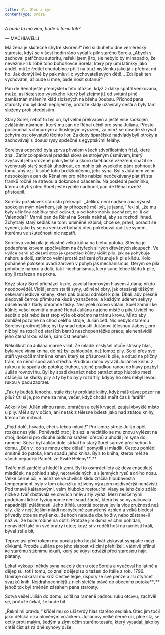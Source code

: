 ```yaml
---
title: 4\. Otec a syn
contentType: prose
---
```


<section>

_A bude to má vina, bude-li tomu tak?_

— MACHIAVELLI

Má žena je skutečně chytré stvoření!“ řekl si druhého dne verrièreský starosta, když se v šest hodin ráno vydal k pile starého Sorela. „Abych si zachoval patřičnou autoritu, neřekl jsem jí to, ale nebylo by mi napadlo, že nevezmu-li k sobě toho bohoslovce Sorela, který prý umí latinsky jako anděl, může ředitel chudobince přijít na touž myšlenku jako já a přebrat mi ho. Jak domýšlivě by pak mluvil o vychovateli svých dětí!… Zdalipak ten vychovatel, až bude u mne, bude nosit sutanu?“

Pan de Rênal ještě přemýšlel o této otázce, když z dálky spatřil venkovana, muže, asi šest stop vysokého, který byl zřejmě již od svítání pilně zaměstnán měřením klád složených na břehu Doubsu. Příchod pana starosty mu byl dosti nepříjemný, protože klády uzavíraly cestu a byly tam složeny proti předpisům.

Starý Sorel, neboť to byl on, byl velmi překvapen a ještě více spokojen zvláštním návrhem, který mu pan de Rênal učinil pro syna Juliána. Přesto poslouchal s chmurným a lhostejným výrazem, za nímž se dovede skrývat zchytralost obyvatelů těchto hor. Za doby španělské nadvlády byli otroky a zachovávají si dosud rysy společné s egyptskými feláhy.

Sorelova odpověď byla zprvu přívalem všech zdvořilostních frází, které znal. Zatímco opakoval prázdná slova se strojeným úsměvem, který zvyšoval jeho vrozené pokrytecké a skoro darebácké vzezření, snažil se vychytralý starý sedlák uhodnout, co mohlo tak vysokého pána pohnout k tomu, aby vzal k sobě toho budižkničemu, jeho syna. Byl s Juliánem velmi nespokojen a pan de Rênal mu pro něho nabízel neočekávaný plat tři sta franků ročně se stravou a dokonce s ošacením. Na poslední podmínku, kterou chytrý otec Sorel ještě rychle nadhodil, pan de Rênal rovněž přistoupil.

Sorelův požadavek starostu překvapil. „Jelikož není nadšen a na výsost spokojen mým návrhem, jak by přirozeně měl být, je jasné,“ řekl si, „že mu byly učiněny nabídky také odjinud; a od koho mohly pocházet, ne-li od Valenoda?“ Marně pan de Rênal na Sorela naléhal, aby se rozhodl ihned. Zchytralý starý sedlák se tomu umíněně vzpíral; chce se, pravil, poradit se synem, jako by se na venkově bohatý otec potřeboval radit se synem, kterému ve skutečnosti nic nepatří.

Sorelova vodní pila je vlastně velká kůlna na břehu potoka. Střecha je podepřena krovem spočívajícím na čtyřech silných dřevěných sloupech. Ve výšce osmi až deseti stop je uprostřed kůlny vidět pilu, jak se pohybuje nahoru a dolů, zatímco velmi prosté zařízení přisunuje k pile kládu. Kolo poháněné potokem uvádí zároveň v pohyb jak mechanismus, kterým se pila pohybuje nahoru a dolů, tak i mechanismus, který sune lehce kládu k pile, aby ji rozřezala na prkna.

Když starý Sorel přicházel k pile, zavolal hromovým hlasem Juliána; nikdo neodpověděl. Viděl jenom starší syny, učiněné obry, jak otesávají těžkými sekerami jedlové kmeny, které pak budou odnášet k pile. Dbali, aby přesně sledovali černou přímku na kládě vyznačenou, a každým úderem sekyry odsekávali z klády ohromné třísky. Neslyšeli otcovo volání. Sorel zamířil ke kůlně; vešel dovnitř a marně hledal Juliána na jeho místě u pily. Uviděl ho sedět o pět nebo šest stop výše obkročmo na trámu krovu. Místo aby dohlížel pozorně na chod celého stroje, Julián četl. Nic nebylo starému Sorelovi protivnějšího; byl by snad odpustil Juliánovi tělesnou slabost, pro niž byl na rozdíl od starších bratrů neschopen těžké práce; ale nenáviděl jeho čtenářskou vášeň; sám číst neuměl.

Několikrát na Juliána marně volal. Že mladík neslyšel otcův strašný hlas, byla více vinna kniha, do níž byl zahloubán, než lomoz pily. Sorel přes své stáří vyskočil mrštně na kmen, který se přisunoval k pile, a odtud na příčný trám, na němž spočívala střecha. Prudkou ranou vyrazil Juliánovi knihu z rukou a ta spadla do potoka; druhou, stejně prudkou ranou do hlavy pozbyl Julián rovnováhu. Byl by spadl dvanáct nebo patnáct stop hluboko mezi otáčející se kladky pily a ty by ho byly rozdrtily, kdyby ho otec nebyl levou rukou v pádu zadržel.

„Tak ty budeš, lenochu, stále číst ty proklaté knihy, když máš dávat pozor na pilu? Čti si je, pro mne za mne, večer, když chodíš mařit čas k faráři!“

Ačkoliv byl Julián silnou ranou omráčen a celý krvácel, zaujal obvyklé místo u pily. Měl slzy v očích, ani ne tak z tělesné bolesti jako nad ztrátou knihy, kterou tak miloval.

„Pojď dolů, hovado, chci s tebou mluvit!“ Pro lomoz stroje Julián opět rozkaz neslyšel. Poněvadž otec již slezl a nechtělo se mu znovu vylézat na stroj, došel si pro dlouhé bidlo na srážení ořechů a uhodil jím syna do ramene. Sotva byl Julián dole, strkal ho starý Sorel surově před sebou k domu. „Bůh ví, co se mnou chce dělat!“ pomyslil si mladík. Cestou pohlédl smutně do potoka, kam spadla jeho kniha. Byla to kniha, kterou měl ze všech nejraději: Paměti ze Svaté Heleny**_._**

Tváře měl zardělé a hleděl k zemi. Byl to osmnáctiletý až devatenáctiletý mladíček, na pohled slabý, nepravidelných, ale jemných rysů a orlího nosu. Velké černé oči, v nichž se ve chvílích klidu zračila hloubavost a temperament, byly v tom okamžiku oživeny výrazem nejdivočejší nenávisti. Pod tmavě kaštanovými, velmi hluboko rostoucími vlasy se jeho čelo zdálo nízké a tvář dostávala ve chvílích hněvu zlý výraz. Mezi nesčetnými podobami lidské fyziognomie není snad žádná, která by se vyznačovala nápadnější zvláštností. Jeho štíhlá, urostlá postava jevila více pružnosti než síly. Již v nejútlejším mládí neobyčejně zamyšlený vzhled a velká bledost přivedly otce na myšlenku, že hoch nebude dlouho živ, nebo zůstane-li naživu, že bude rodině na obtíž. Protože jím doma všichni pohrdali, nenáviděl také on své bratry i otce; když si v neděli hoši na náměstí hráli, býval stále bit.

Teprve asi před rokem mu počala jeho hezká tvář získávat sympatie mezi dívkami. Protože Juliána pro jeho slabost všichni přehlíželi, vášnivě přilnul ke starému štábnímu lékaři, který se kdysi odvážil před starostou hájit platany.

Lékař vykoupil někdy syna na celý den u otce Sorela a vyučoval ho latině a dějepisu, totiž tomu, co znal z dějepisu o tažení do Itálie z roku 1796. Umíraje odkázal mu kříž Čestné legie, úspory ze své penze a asi čtyřicet svazků knih. Nejdrahocennější z nich sletěla právě do obecního potoka**_,_** jehož tok byl změněn zásahem pana starosty.

Sotva vešel Julián do domu, ucítil na rameně pádnou ruku otcovu; zachvěl se, protože čekal, že bude bit.

„Řekni mi pravdu,“ křičel mu do uší tvrdý hlas starého sedláka. Otec jím točil jako dětská ruka olověným vojáčkem. Juliánovy velké černé oči, plné slz, se octly proti malým, šedým a zlým očím starého tesaře, který vypadal, jako by chtěl číst až na dně synovy duše.

</section>

[^1]: V mincích po 6 francích.

[^2]: Citáty z Byrona jsou v překladu Pavla Eisnera.

[^3]: Hrdinka veršované povídky ,,Paní z Vergy“ hynoucí v domnění, že ji zradil milenec.

[^4]: Překlad J. V. Sládka.

[^5]: Náboženské spolky služebnictva, jejichž prostřednictvím církev získávala spojence v šlechtických domech.

[^6]: Podívejte se na stranu 130.

[^7]: Věřte mi.

[^8]: Co je psáno, to je dáno.

[^9]: Chytrému napověz.

[^10]: Buď zdráv a miluj mě.

[^11]: Viz v Louvru vévodu Františka Aquitánského, odkládajícího přilbu a beroucího na sebe mnišský hábit, č. 1130 (_pozn. aut._).

[^12]: Francouzská mystička.

[^13]: Venkove, kdy tě spatřím (citát je však z Horatia).

[^14]: Jsem při tobě, je to moje dílo.

[^15]: Proslulý kejklíř (pozn. autora).

[^16]: Rossiniho opera.

[^17]: To mluví nespokojenec (poznámka Molièrova k Tartuffovi). _Pozn. autora._

[^18]: Biskup a ministr narozený v Besançonu.

[^19]: Redaktoři satirického časopisu, uvěznění pro urážku vlády.

[^20]: Musím se potrestat, jestliže jsem příliš milovala.

[^21]: Syn zedníka, který velel části roajalistické armády při vendéském povstání.

[^22]: Slavný kazatel.

[^23]: Jestliže dovolí osud.

[^24]: Od této chvíle již neřeknu ani slovo.

[^25]: Zde mluví z něho jakobín (_Pozn. aut.)._

[^26]: Od La Fontaina; podle nich je „manželský svazek tísnivým ortelem“.
